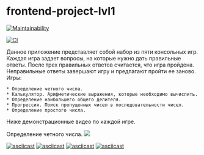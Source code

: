 # frontend-project-lvl1

[![Maintainability](https://api.codeclimate.com/v1/badges/be03679117471128b0ae/maintainability)](https://codeclimate.com/github/DaniilStr/frontend-project-lvl1/maintainability)

[![CI](https://github.com/DaniilStr/frontend-project-lvl1/workflows/CI/badge.svg)](https://github.com/DaniilStr/frontend-project-lvl1/actions)

Данное приложение представляет собой набор из пяти консольных игр. Каждая игра задает вопросы, на которые нужно дать правильные ответы. После трех правильных ответов считается, что игра пройдена. Неправильные ответы завершают игру и предлагают пройти ее заново. Игры:

    * Определение четного числа.
    * Калькулятор. Арифметические выражения, которые необходимо вычислить.
    * Определение наибольшего общего делителя.
    * Прогрессия. Поиск пропущенных чисел в последовательности чисел.
    * Определение простого числа.

Ниже демонстрационные видео по каждой игре.

Определение четного числа.
<a href="https://asciinema.org/a/h1sVMsb7u4sptytfFG1CgDsd7?size=small" target="_blank"><img src="https://asciinema.org/a/h1sVMsb7u4sptytfFG1CgDsd7.svg" /></a>

[![asciicast](https://asciinema.org/a/e1TNC4yloYIzN06zLM1kHvxKA.svg)](https://asciinema.org/a/e1TNC4yloYIzN06zLM1kHvxKA)
[![asciicast](https://asciinema.org/a/mLoOy5Y1cE3n8wsYOVRvIPB2n.svg)](https://asciinema.org/a/mLoOy5Y1cE3n8wsYOVRvIPB2n)
[![asciicast](https://asciinema.org/a/IB9sd7950FinxQvYk1kxEkFwM.svg)](https://asciinema.org/a/IB9sd7950FinxQvYk1kxEkFwM)
[![asciicast](https://asciinema.org/a/SfRbhVEfBvbX2rQxaM6hhYPwx.svg)](https://asciinema.org/a/SfRbhVEfBvbX2rQxaM6hhYPwx)
